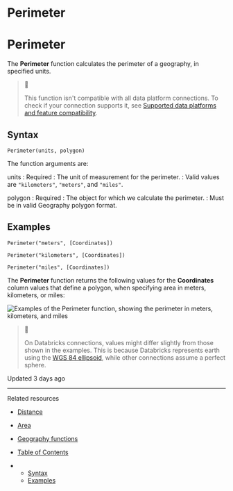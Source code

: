 # Perimeter

# Perimeter

The **Perimeter** function calculates the perimeter of a geography, in specified units.

> 📘
>
> This function isn't compatible with all data platform connections. To check if your connection supports it, see [Supported data platforms and feature compatibility](/docs/region-warehouse-and-feature-support#supported-data-platforms-and-feature-compatibility).

## Syntax

```
Perimeter(units, polygon)
```

The function arguments are:

units
:   Required
:   The unit of measurement for the perimeter.
:   Valid values are `"kilometers"`, `"meters"`, and `"miles"`.

polygon
:   Required
:   The object for which we calculate the perimeter.
:   Must be in valid Geography polygon format.

## Examples

```
Perimeter("meters", [Coordinates])
```

```
Perimeter("kilometers", [Coordinates])
```

```
Perimeter("miles", [Coordinates])
```

The **Perimeter** function returns the following values for the **Coordinates** column values that define a polygon, when specifying area in meters, kilometers, or miles:

![Examples of the Perimeter function, showing the perimeter in meters, kilometers, and miles](https://files.readme.io/4bf256d-k.png)
> 🚩
>
> On Databricks connections, values might differ slightly from those shown in the examples. This is because Databricks represents earth using the [WGS 84 ellipsoid](https://en.wikipedia.org/wiki/World_Geodetic_System), while other connections assume a perfect sphere.

Updated 3 days ago

---

Related resources

* [Distance](/docs/distance)
* [Area](/docs/area)
* [Geography functions](/docs/geography-functions)

* [Table of Contents](#)
* + [Syntax](#syntax)
  + [Examples](#examples)